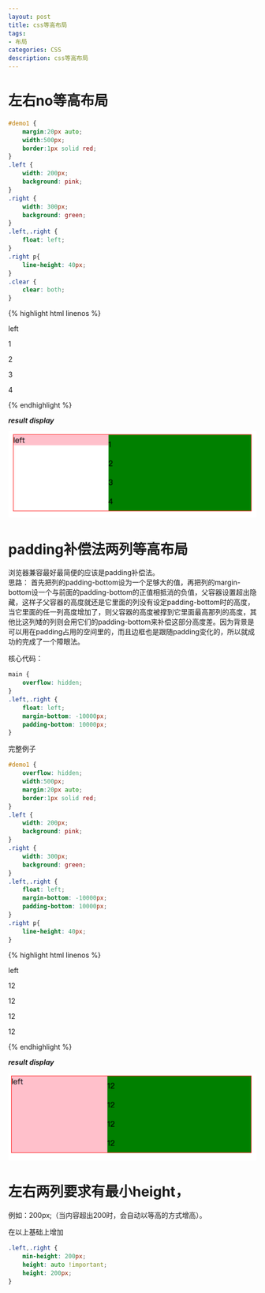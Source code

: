 ```yaml
---
layout: post
title: css等高布局
tags:
- 布局
categories: CSS
description: css等高布局
---
```


# 左右no等高布局

```css
#demo1 {
	margin:20px auto;
	width:500px;
	border:1px solid red;
}
.left {
	width: 200px;
	background: pink;
}
.right {
	width: 300px;
	background: green;
}
.left,.right {
	float: left;
}
.right p{
	line-height: 40px;
}
.clear {
	clear: both;
}
```

{% highlight html linenos %}
<div id="demo1">
	<div class="left">left</div>
	<div class="right">
		<p>1</p>
		<p>2</p>
		<p>3</p>
		<p>4</p>
	</div>
	<div class="clear"></div>
</div>
{% endhighlight %}

**_result display_**
<div class="rd">
    <img src="/assets/images/2017/1-2-3/03-22-1.png" alt="">
</div>

# padding补偿法两列等高布局

浏览器兼容最好最简便的应该是padding补偿法。  
思路：
首先把列的padding-bottom设为一个足够大的值，再把列的margin-bottom设一个与前面的padding-bottom的正值相抵消的负值，父容器设置超出隐藏，这样子父容器的高度就还是它里面的列没有设定padding-bottom时的高度，当它里面的任一列高度增加了，则父容器的高度被撑到它里面最高那列的高度，其他比这列矮的列则会用它们的padding-bottom来补偿这部分高度差。因为背景是可以用在padding占用的空间里的，而且边框也是跟随padding变化的，所以就成功的完成了一个障眼法。

核心代码：
```css
main {
    overflow: hidden;
}
.left,.right {
	float: left;
	margin-bottom: -10000px;
	padding-bottom: 10000px;
}
```

完整例子
```css
#demo1 {
	overflow: hidden;
	width:500px;
	margin:20px auto;
	border:1px solid red;
}
.left {
	width: 200px;
	background: pink;
}
.right {
	width: 300px;
	background: green;
}
.left,.right {
	float: left;
	margin-bottom: -10000px;
	padding-bottom: 10000px;
}
.right p{
	line-height: 40px;
}
```

{% highlight html linenos %}
<div id="demo1">
	<div class="left">left</div>
	<div class="right">
		<p>12</p>
		<p>12</p>
		<p>12</p>
		<p>12</p>
	</div>
</div>
{% endhighlight %}

**_result display_**
<div class="rd">
    <img src="/assets/images/2017/1-2-3/03-22-2.png" alt="">
</div>

# 左右两列要求有最小height，
例如：200px;（当内容超出200时，会自动以等高的方式增高）。

在以上基础上增加

```css
.left,.right {
	min-height: 200px;
	height: auto !important;
	height: 200px;
}
```











